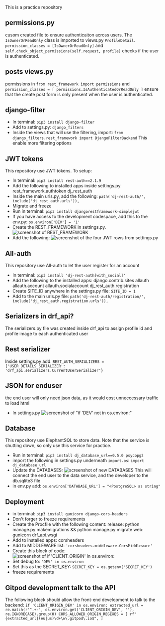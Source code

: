 This is a practice repository

permissions.py
---
cusom created file to ensure authenticaiton across users. The `IsOwnerOrReadOnly` class is imported to views.py `ProfileDetail`.
`permission_classes = [IsOwnerOrReadOnly]` and `self.check_object_permissions(self.request, profile)` checks if the user is authenticated.

posts views.py
---
permissions in `from rest_framework import permissions` and `permission_classes = [ permissions.IsAuthenticatedOrReadOnly ]` ensure that the create post form is only present when the user is authenticated.

django-filter
---
- In terminal:
`pip3 install django-filter`
- Add to settings.py:
`django_filters`
- Inside the views that will use the filtering, import:
`from django_filters.rest_framework import DjangoFilterBackend`
This enable more filtering options

JWT tokens
---
This repository use JWT tokens. To setup:
- In terminal:
`pip3 install rest-auth==2.1.9`
- Add the following to installed apps inside settings.py
rest_framework.authtoken
dj_rest_auth
- Inside the main urls.py, add the following:
`path('dj-rest-auth/', include('dj_rest_auth.urls')),`
- Migrate and freeze
- Run in terminal:
`pip3 install djangorestframework-simplejwt`
- If you have access to the development codespace, add this to the env.py:
`os.environ['DEV'] = '1'`
- Create the REST_FRAMEWORK in settings.py.
![screenshot of REST_FRAMEWORK]()
- Add the following:
![screenshot of the four JWT rows from settings.py]()

All-auth
---
This repository use All-auth to let the user register for an account
- In terminal:
`pip3 install 'dj-rest-auth[with_social]'`
- Add the following to the installed apps:
django.contrib.sites
allauth
allauth.account
allauth.socialaccount
dj_rest_auth.registration
- Create SITE_ID anywhere in the settings.py file:
`SITE_ID = 1`
- Add to the main urls.py file:
`path('dj-rest-auth/registration/', include('dj_rest_auth.registration.urls')),`

Serializers in drf_api?
---
The serializers.py file was created inside drf_api to assign profile id and profile image to each authenticated user

Rest serializer
---
Inside settings.py add:
`REST_AUTH_SERIALIZERS = {'USER_DETAILS_SERIALIZER': 'drf_api.serializers.CurrentUserSerializer'}`

JSON for enduser
---
the end user will only need json data, as it would cost unneccessary traffic to load html
- In settings.py
![screenshot of "if 'DEV' not in os.environ:"]()

Database
---
This repository use ElephantSQL to store data. Note that the service is shutting down, so only use this service for practice.
- Run in terminal:
`pip3 install dj_database_url==0.5.0 psycopg2`
- import the following in settings.py underneath `import.os`:
`import dj_database_url`
- Update the DATABASES:
![screenshot of new DATABASES]()
This will connect the end user to the data service, and the developer to the db.sqlite3 file
- in env.py add:
`os.environ['DATABASE_URL'] = "<PostgreSQL> as string"`

Deployment
---
- in terminal:
`pip3 install gunicorn django-cors-headers`
- Don't forger to freeze requirements
- Create the Procfile with the following content:
release: python manage.py makemigrations && python manage.py migrate
web: gunicorn drf_api.wsgi
- Add to installed apps:
corsheaders
- Add to MIDDLEWARE list:
`'corsheaders.middleware.CorsMiddleware'`
- Create this block of code:
![screenshot of if 'CLIENT_ORIGIN' in os.environ:]()
- Set debug to:
`'DEV' in os.environ`
- Set this as the SECRET_KEY:
`SECRET_KEY = os.getenv('SECRET_KEY')`
- freeze requirements

Gitpod development talk to the API
---
The following block should allow the front-end development to talk to the backend:
`
if 'CLIENT_ORIGIN_DEV' in os.environ:
    extracted_url = re.match(r'^.+-', os.environ.get('CLIENT_ORIGIN_DEV', ''), re.IGNORECASE).group(0)
    CORS_ALLOWED_ORIGIN_REGEXES = [
        rf"{extracted_url}(eu|us)\d+\w\.gitpod\.io$",
    ]
`